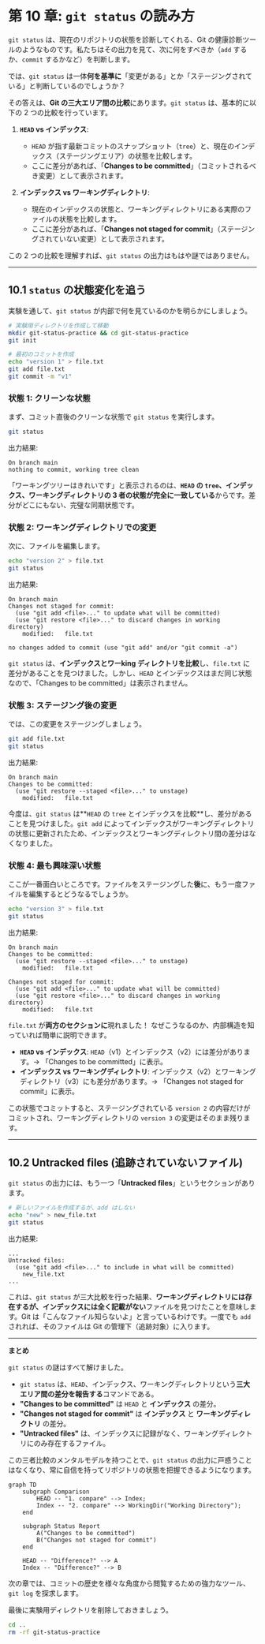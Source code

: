 # 第 10 章: `git status` の読み方

`git status` は、現在のリポジトリの状態を診断してくれる、Git の健康診断ツールのようなものです。私たちはその出力を見て、次に何をすべきか（`add` するか、`commit` するかなど）を判断します。

では、`git status` は一体**何を基準に**「変更がある」とか「ステージングされている」と判断しているのでしょうか？

その答えは、**Git の三大エリア間の比較**にあります。`git status` は、基本的に以下の 2 つの比較を行っています。

1.  **`HEAD` vs インデックス**:
    -   `HEAD` が指す最新コミットのスナップショット（`tree`）と、現在のインデックス（ステージングエリア）の状態を比較します。
    -   ここに差分があれば、「**Changes to be committed**」（コミットされるべき変更）として表示されます。

2.  **インデックス vs ワーキングディレクトリ**:
    -   現在のインデックスの状態と、ワーキングディレクトリにある実際のファイルの状態を比較します。
    -   ここに差分があれば、「**Changes not staged for commit**」（ステージングされていない変更）として表示されます。

この 2 つの比較を理解すれば、`git status` の出力はもはや謎ではありません。

---
## 10.1 `status` の状態変化を追う

実験を通して、`git status` が内部で何を見ているのかを明らかにしましょう。

```bash
# 実験用ディレクトリを作成して移動
mkdir git-status-practice && cd git-status-practice
git init

# 最初のコミットを作成
echo "version 1" > file.txt
git add file.txt
git commit -m "v1"
```

### 状態 1: クリーンな状態

まず、コミット直後のクリーンな状態で `git status` を実行します。
```bash
git status
```
出力結果:
```
On branch main
nothing to commit, working tree clean
```
「ワーキングツリーはきれいです」と表示されるのは、**`HEAD` の `tree`、インデックス、ワーキングディレクトリの 3 者の状態が完全に一致している**からです。差分がどこにもない、完璧な同期状態です。

### 状態 2: ワーキングディレクトリでの変更

次に、ファイルを編集します。
```bash
echo "version 2" > file.txt
git status
```
出力結果:
```
On branch main
Changes not staged for commit:
  (use "git add <file>..." to update what will be committed)
  (use "git restore <file>..." to discard changes in working directory)
	modified:   file.txt

no changes added to commit (use "git add" and/or "git commit -a")
```
`git status` は、**インデックスとワーking ディレクトリを比較**し、`file.txt` に差分があることを見つけました。しかし、`HEAD` とインデックスはまだ同じ状態なので、「Changes to be committed」は表示されません。

### 状態 3: ステージング後の変更

では、この変更をステージングしましょう。
```bash
git add file.txt
git status
```
出力結果:
```
On branch main
Changes to be committed:
  (use "git restore --staged <file>..." to unstage)
	modified:   file.txt
```
今度は、`git status` は**`HEAD` の `tree` とインデックスを比較**し、差分があることを見つけました。`git add` によってインデックスがワーキングディレクトリの状態に更新されたため、インデックスとワーキングディレクトリ間の差分はなくなりました。

### 状態 4: 最も興味深い状態

ここが一番面白いところです。ファイルをステージングした**後**に、もう一度ファイルを編集するとどうなるでしょうか。

```bash
echo "version 3" > file.txt
git status
```
出力結果:
```
On branch main
Changes to be committed:
  (use "git restore --staged <file>..." to unstage)
	modified:   file.txt

Changes not staged for commit:
  (use "git add <file>..." to update what will be committed)
  (use "git restore <file>..." to discard changes in working directory)
	modified:   file.txt
```
`file.txt` が**両方のセクションに**現れました！ なぜこうなるのか、内部構造を知っていれば簡単に説明できます。

-   **`HEAD` vs インデックス**: `HEAD`（v1）とインデックス（v2）には差分があります。→ 「Changes to be committed」に表示。
-   **インデックス vs ワーキングディレクトリ**: インデックス（v2）とワーキングディレクトリ（v3）にも差分があります。→ 「Changes not staged for commit」に表示。

この状態でコミットすると、ステージングされている `version 2` の内容だけがコミットされ、ワーキングディレクトリの `version 3` の変更はそのまま残ります。

---
## 10.2 Untracked files (追跡されていないファイル)

`git status` の出力には、もう一つ「**Untracked files**」というセクションがあります。

```bash
# 新しいファイルを作成するが、add はしない
echo "new" > new_file.txt
git status
```
出力結果:
```
...
Untracked files:
  (use "git add <file>..." to include in what will be committed)
	new_file.txt
...
```
これは、`git status` が三大比較を行った結果、**ワーキングディレクトリには存在するが、インデックスには全く記載がない**ファイルを見つけたことを意味します。Git は「こんなファイル知らないよ」と言っているわけです。一度でも `add` されれば、そのファイルは Git の管理下（追跡対象）に入ります。

---
**まとめ**

`git status` の謎はすべて解けました。

-   `git status` は、`HEAD`、インデックス、ワーキングディレクトリという**三大エリア間の差分を報告する**コマンドである。
-   **"Changes to be committed"** は `HEAD` と **インデックス** の差分。
-   **"Changes not staged for commit"** は **インデックス** と **ワーキングディレクトリ** の差分。
-   **"Untracked files"** は、インデックスに記録がなく、ワーキングディレクトリにのみ存在するファイル。

この三者比較のメンタルモデルを持つことで、`git status` の出力に戸惑うことはなくなり、常に自信を持ってリポジトリの状態を把握できるようになります。

```mermaid
graph TD
    subgraph Comparison
        HEAD -- "1. compare" --> Index;
        Index -- "2. compare" --> WorkingDir("Working Directory");
    end
    
    subgraph Status Report
        A("Changes to be committed")
        B("Changes not staged for commit")
    end

    HEAD -- "Difference?" --> A
    Index -- "Difference?" --> B
```

次の章では、コミットの歴史を様々な角度から閲覧するための強力なツール、`git log` を探求します。

最後に実験用ディレクトリを削除しておきましょう。
```bash
cd ..
rm -rf git-status-practice
```
